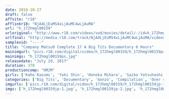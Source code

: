 ```yaml
---
date: 2018-10-27
draft: false
affsite: "r18"
afflinkr18: "NjA4LjEuMS4xLjAuMC4wLjAuMA"
url: "h_172hmgl00159"
urloriginal: "http://www.r18.com/videos/vod/movies/detail/-/id=h_172hmgl00159"
urlfinal: "http://media.r18.com/track/NjA4LjEuMS4xLjAuMC4wLjAuMA/videos/vod/movies/detail/-/id=h_172hmgl00159"
samplevid: "----"
title: "Company MatsuO Complete 17 A Big Tits Documentary 6 Hours"
mainimgurl: "pics.r18.com/digital/video/h_172hmgl00159/h_172hmgl00159ps.jpg"
mainimgs: "h_172hmgl00159ps.jpg"
releasedate: "July 29, 2017"
duration: 370
productioncomp: "HMJM"
girls: ['Kaho Kasumi', 'Yuki Shin', 'Honoka Mihara', 'Saiko Yatsuhashi', 'Misaki Yuikawa', 'Mika Aikawa', 'Ai Hashima', 'Shizuka Kagami']
categories: ['Big Tits', 'Documentary', 'Gonzo', 'Compilation', 'Over 4 Hours', 'Hi-Def']
imgurls: ['pics.r18.com/digital/video/h_172hmgl00159/h_172hmgl00159jp-1.jpg', 'pics.r18.com/digital/video/h_172hmgl00159/h_172hmgl00159jp-2.jpg', 'pics.r18.com/digital/video/h_172hmgl00159/h_172hmgl00159jp-3.jpg', 'pics.r18.com/digital/video/h_172hmgl00159/h_172hmgl00159jp-4.jpg', 'pics.r18.com/digital/video/h_172hmgl00159/h_172hmgl00159jp-5.jpg', 'pics.r18.com/digital/video/h_172hmgl00159/h_172hmgl00159jp-6.jpg', 'pics.r18.com/digital/video/h_172hmgl00159/h_172hmgl00159jp-7.jpg', 'pics.r18.com/digital/video/h_172hmgl00159/h_172hmgl00159jp-8.jpg', 'pics.r18.com/digital/video/h_172hmgl00159/h_172hmgl00159jp-9.jpg', 'pics.r18.com/digital/video/h_172hmgl00159/h_172hmgl00159jp-10.jpg', 'pics.r18.com/digital/video/h_172hmgl00159/h_172hmgl00159jp-11.jpg', 'pics.r18.com/digital/video/h_172hmgl00159/h_172hmgl00159jp-12.jpg', 'pics.r18.com/digital/video/h_172hmgl00159/h_172hmgl00159jp-13.jpg', 'pics.r18.com/digital/video/h_172hmgl00159/h_172hmgl00159jp-14.jpg', 'pics.r18.com/digital/video/h_172hmgl00159/h_172hmgl00159jp-15.jpg', 'pics.r18.com/digital/video/h_172hmgl00159/h_172hmgl00159jp-16.jpg', 'pics.r18.com/digital/video/h_172hmgl00159/h_172hmgl00159jp-17.jpg', 'pics.r18.com/digital/video/h_172hmgl00159/h_172hmgl00159jp-18.jpg', 'pics.r18.com/digital/video/h_172hmgl00159/h_172hmgl00159jp-19.jpg', 'pics.r18.com/digital/video/h_172hmgl00159/h_172hmgl00159jp-20.jpg']
imgs: ['h_172hmgl00159jp-1.jpg', 'h_172hmgl00159jp-2.jpg', 'h_172hmgl00159jp-3.jpg', 'h_172hmgl00159jp-4.jpg', 'h_172hmgl00159jp-5.jpg', 'h_172hmgl00159jp-6.jpg', 'h_172hmgl00159jp-7.jpg', 'h_172hmgl00159jp-8.jpg', 'h_172hmgl00159jp-9.jpg', 'h_172hmgl00159jp-10.jpg', 'h_172hmgl00159jp-11.jpg', 'h_172hmgl00159jp-12.jpg', 'h_172hmgl00159jp-13.jpg', 'h_172hmgl00159jp-14.jpg', 'h_172hmgl00159jp-15.jpg', 'h_172hmgl00159jp-16.jpg', 'h_172hmgl00159jp-17.jpg', 'h_172hmgl00159jp-18.jpg', 'h_172hmgl00159jp-19.jpg', 'h_172hmgl00159jp-20.jpg']
---
```

